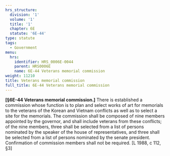 ```yaml
---
hrs_structure:
  division: '1'
  volume: '1'
  title: '1'
  chapter: 6E
  statute: '6E-44'
type: statute
tags:
  - Government
menu:
  hrs:
    identifier: HRS_0006E-0044
    parent: HRS0006E
    name: 6E-44 Veterans memorial commission
weight: 11210
title: Veterans memorial commission
full_title: 6E-44 Veterans memorial commission
---
```

**[§6E-44 Veterans memorial commission.]** There is established a commission whose function is to plan and select works of art for memorials to the veterans of the Korean and Vietnam conflicts as well as to select a site for the memorials. The commission shall be composed of nine members appointed by the governor, and shall include veterans from these conflicts; of the nine members, three shall be selected from a list of persons nominated by the speaker of the house of representatives, and three shall be selected from a list of persons nominated by the senate president. Confirmation of commission members shall not be required. [L 1988, c 112, §3]